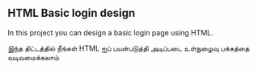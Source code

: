 ## HTML Basic login design
In this project you can design a basic login page using HTML.

இந்த திட்டத்தில் நீங்கள் HTML ஐப் பயன்படுத்தி அடிப்படை உள்நுழைவு பக்கத்தை வடிவமைக்கலாம்
